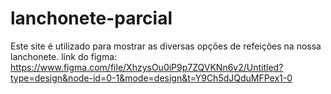 # lanchonete-parcial
Este site é utilizado para mostrar as diversas opções de refeições na nossa lanchonete.
link do figma: https://www.figma.com/file/XhzysOu0iP9p7ZQVKNn6v2/Untitled?type=design&node-id=0-1&mode=design&t=Y9Ch5dJQduMFPex1-0

![]()
